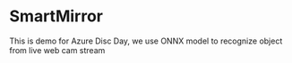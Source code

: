 # SmartMirror
This is demo for Azure Disc Day, we use ONNX model to recognize object from live web cam stream
